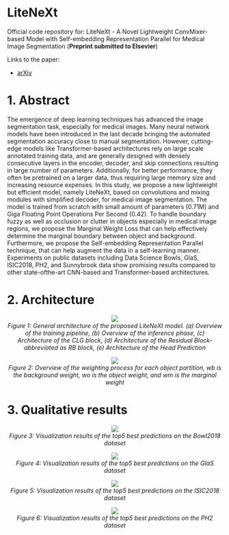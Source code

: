 # LiteNeXt
Official code repository for: LiteNeXt - A Novel Lightweight ConvMixer-based Model with Self-embedding
Representation Parallel for Medical Image Segmentation (**Preprint submitted to Elsevier**)

Links to the paper:
+ [arXiv](https://arxiv.org/pdf/2405.15779)

# 1. Abstract
The emergence of deep learning techniques has advanced the image segmentation task, especially
for medical images. Many neural network models have been introduced in the last decade bringing the
automated segmentation accuracy close to manual segmentation. However, cutting-edge models like
Transformer-based architectures rely on large scale annotated training data, and are generally designed
with densely consecutive layers in the encoder, decoder, and skip connections resulting in large number
of parameters. Additionally, for better performance, they often be pretrained on a larger data, thus
requiring large memory size and increasing resource expenses. In this study, we propose a new
lightweight but efficient model, namely LiteNeXt, based on convolutions and mixing modules with
simplified decoder, for medical image segmentation. The model is trained from scratch with small
amount of parameters (0.71M) and Giga Floating Point Operations Per Second (0.42). To handle
boundary fuzzy as well as occlusion or clutter in objects especially in medical image regions, we propose
the Marginal Weight Loss that can help effectively determine the marginal boundary between object and
background. Furthermore, we propose the Self-embedding Representation Parallel technique, that can
help augment the data in a self-learning manner. Experiments on public datasets including Data Science
Bowls, GlaS, ISIC2018, PH2, and Sunnybrook data show promising results compared to other state-ofthe-art CNN-based and Transformer-based architectures.

# 2. Architecture


<p align="center">
	<img , src="https://github.com/user-attachments/assets/9678daeb-72be-48e9-bcd7-485ca3ab793a"> <br />
	<em>
		Figure 1: General architecture of the proposed LiteNeXt model. (a) Overview of the training pipeline,
(b) Overview of the inference phase, (c) Architecture of the CLG block, (d) Architecture of the Residual
Block-abbreviated as RB block, (e) Architecture of the Head Prediction
	</em>
</p>

<p align="center">
	<img , src="https://github.com/user-attachments/assets/b7b8d727-4483-4666-a55e-8a53aff3e457"> <br />
	<em>
		Figure 2: Overview of the weighting process for each object partition, wb is the background weight, wo
is the object weight, and wm is the marginal weight
	</em>
</p>


# 3. Qualitative results 
<p align="center">
	<img , src="https://github.com/user-attachments/assets/8b384b91-f366-4699-9365-caa84aef81ad
"> <br />
	<em>
		Figure 3: Visualization results of the top5 best predictions on the Bowl2018 dataset
	</em>
</p>

<p align="center">
	<img , src="https://github.com/user-attachments/assets/aaaae6f5-2abb-4b61-b761-018c394d8651
"> <br />
	<em>
		Figure 4: Visualization results of the top5 best predictions on the GlaS dataset
	</em>
</p>
<p align="center">
	<img , src="https://github.com/user-attachments/assets/f709b01d-8854-4e38-b9d2-0993c743ab79
"> <br />
	<em>
		Figure 5: Visualization results of the top5 best predictions on the ISIC2018 dataset
	</em>
</p>
<p align="center">
	<img , src="https://github.com/user-attachments/assets/1e36a5fb-7aa3-4dcf-855c-e17cc854119a
"> <br />
	<em>
		Figure 6: Visualization results of the top5 best predictions on the PH2 dataset
	</em>
</p>


